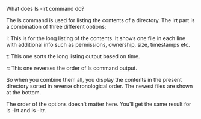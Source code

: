 What does ls -lrt command do?

The ls command is used for listing the contents of a directory. The lrt part is a combination of three different options:

l: This is for the long listing of the contents. It shows one file in each line with additional info such as permissions, ownership, size, timestamps etc.

t: This one sorts the long listing output based on time.

r: This one reverses the order of ls command output.

So when you combine them all, you display the contents in the present directory sorted in reverse chronological order. The newest files are shown at the bottom.

The order of the options doesn't matter here. You'll get the same result for ls -lrt and ls -ltr.
